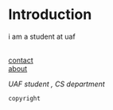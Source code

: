 <!DOCTYPE html>
<html lang="en">
  <head>
  <meta charset="UTF-8" >
  <meta name="viewport" content="weidth=device-weigth , initial-scale=1 , max-scale=3">
  <meta name="description" content="the page is about my self ">
  <title>Self introduction</title>
</head>
<body>
  <h1>Introduction</h1>
  <section>i am a student at uaf</section><br>

  <a href="#contact" > contact </a></br>
  <a href="#about">about</a></br>
  <address>UAF student , CS department </address>
  <footer>

    copyright 
  </footer>
</body>
</html>
